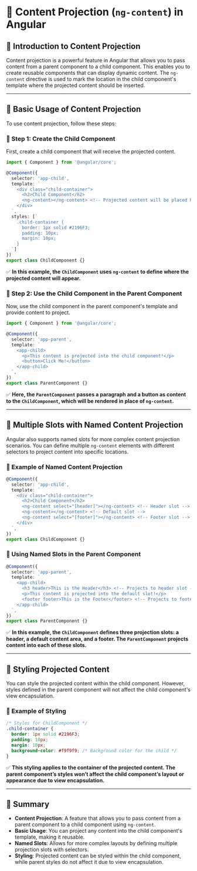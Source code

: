 # **🚀 Content Projection (`ng-content`) in Angular**  

## **🔹 Introduction to Content Projection**  
Content projection is a powerful feature in Angular that allows you to pass content from a parent component to a child component. This enables you to create reusable components that can display dynamic content. The `ng-content` directive is used to mark the location in the child component's template where the projected content should be inserted.

---

## **🔹 Basic Usage of Content Projection**  
To use content projection, follow these steps:

### **📌 Step 1: Create the Child Component**
First, create a child component that will receive the projected content.

```typescript
import { Component } from '@angular/core';

@Component({
  selector: 'app-child',
  template: `
    <div class="child-container">
      <h2>Child Component</h2>
      <ng-content></ng-content> <!-- Projected content will be placed here -->
    </div>
  `,
  styles: [`
    .child-container {
      border: 1px solid #2196F3;
      padding: 10px;
      margin: 10px;
    }
  `]
})
export class ChildComponent {}
```
✅ **In this example, the `ChildComponent` uses `ng-content` to define where the projected content will appear.**

### **📌 Step 2: Use the Child Component in the Parent Component**
Now, use the child component in the parent component's template and provide content to project.

```typescript
import { Component } from '@angular/core';

@Component({
  selector: 'app-parent',
  template: `
    <app-child>
      <p>This content is projected into the child component!</p>
      <button>Click Me!</button>
    </app-child>
  `,
})
export class ParentComponent {}
```
✅ **Here, the `ParentComponent` passes a paragraph and a button as content to the `ChildComponent`, which will be rendered in place of `ng-content`.**

---

## **🔹 Multiple Slots with Named Content Projection**  
Angular also supports named slots for more complex content projection scenarios. You can define multiple `ng-content` elements with different selectors to project content into specific locations.

### **📌 Example of Named Content Projection**
```typescript
@Component({
  selector: 'app-child',
  template: `
    <div class="child-container">
      <h2>Child Component</h2>
      <ng-content select="[header]"></ng-content> <!-- Header slot -->
      <ng-content></ng-content> <!-- Default slot -->
      <ng-content select="[footer]"></ng-content> <!-- Footer slot -->
    </div>
  `,
})
export class ChildComponent {}
```
### **📌 Using Named Slots in the Parent Component**
```typescript
@Component({
  selector: 'app-parent',
  template: `
    <app-child>
      <h3 header>This is the Header</h3> <!-- Projects to header slot -->
      <p>This content is projected into the default slot!</p>
      <footer footer>This is the Footer</footer> <!-- Projects to footer slot -->
    </app-child>
  `,
})
export class ParentComponent {}
```
✅ **In this example, the `ChildComponent` defines three projection slots: a header, a default content area, and a footer. The `ParentComponent` projects content into each of these slots.**

---

## **🔹 Styling Projected Content**
You can style the projected content within the child component. However, styles defined in the parent component will not affect the child component's view encapsulation.

### **📌 Example of Styling**
```css
/* Styles for ChildComponent */
.child-container {
  border: 1px solid #2196F3;
  padding: 10px;
  margin: 10px;
  background-color: #f9f9f9; /* Background color for the child */
}
```
✅ **This styling applies to the container of the projected content. The parent component’s styles won’t affect the child component’s layout or appearance due to view encapsulation.**

---

## **🚀 Summary**
- **Content Projection**: A feature that allows you to pass content from a parent component to a child component using `ng-content`.
- **Basic Usage**: You can project any content into the child component's template, making it reusable.
- **Named Slots**: Allows for more complex layouts by defining multiple projection slots with selectors.
- **Styling**: Projected content can be styled within the child component, while parent styles do not affect it due to view encapsulation.
